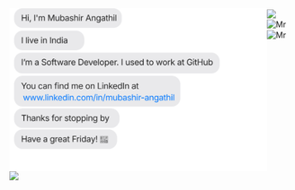 

<img src="https://github.com/MubashirAngathil/typing-intro/blob/main/chat.svg" width="458" align='left' >

<img src="https://github-readme-streak-stats.herokuapp.com?user=MubashirAngathil&count_private=true&show_icons=true&theme=dark&date_format=M%20j%5B%2C%20Y%5D&background=000000&stroke=045E61&ring=18CABF&fire=07DDD6&currStreakNum=FFFFFF&currStreakLabel=00DDD5&border=FFFFFF&dates=0CAB31" width="458" align='center' >


<img src="https://github-readme-stats.vercel.app/api?username=MubashirAngathil&count_private=true&show_icons=true&theme=chartreuse-dark&background=000000" width="458" align='left' >

<img align="center" width=800 src="https://activity-graph.herokuapp.com/graph?username=MubashirAngathil&theme=react-dark" alt="Mr" />

<img align="center" width=400 src="https://github-readme-stats.vercel.app/api/top-langs/?username=MubashirAngathil&layout=compact&theme=vision-friendly-dark" alt="Mr" />
